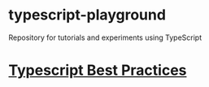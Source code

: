 # typescript-playground
Repository for tutorials and experiments using TypeScript

# [Typescript Best Practices](https://engineering.zalando.com/posts/2019/02/typescript-best-practices.html)
